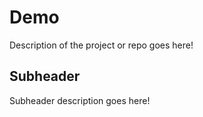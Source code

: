 # Demo

Description of the project or repo goes here!


## Subheader


Subheader description goes here!
